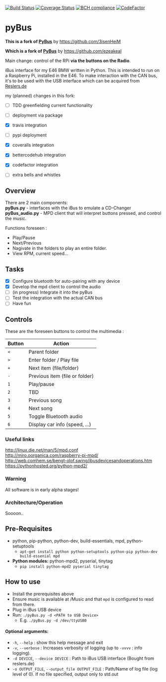 [![Build Status](https://travis-ci.com/studioj/pyBus.svg?branch=master)](https://travis-ci.com/studioj/pyBus)
[![Coverage Status](https://coveralls.io/repos/github/studioj/pyBus/badge.svg?branch=master)](https://coveralls.io/github/studioj/pyBus?branch=master)
[![BCH compliance](https://bettercodehub.com/edge/badge/studioj/pyBus?branch=master)](https://bettercodehub.com/)
[![CodeFactor](https://www.codefactor.io/repository/github/studioj/pybus/badge)](https://www.codefactor.io/repository/github/studioj/pybus)

pyBus
=====

**This is a fork of [PyBus](https://github.com/3isenHeiM/pyBus)** by https://github.com/3isenHeiM

**Which is a fork of [PyBus](https://github.com/ezeakeal/pyBus)** by https://github.com/ezeakeal

Main change: control of the RPi **via the buttons on the Radio**.

iBus interface for my E46 BMW written in Python.
This is intended to run on a Raspberry Pi, installed in the E46.
To make interaction with the CAN bus, it's to be used with the USB interface which can be acquired from [Reslers.de](http://www.reslers.de/IBUS/)

my (planned) changes in this fork:
- [ ] TDD greenfielding current functionality
- [ ] deployment via package
- [x] travis integration
- [ ] pypi deployment
- [x] coveralls integration
- [x] bettercodehub integration
- [x] codefactor integration
- [ ] extra bells and whistles


## Overview
There are 2 main components:  
**pyBus.py** - interfaces with the iBus to emulate a CD-Changer  
**pyBus_audio.py** - MPD client that will interpret buttons pressed, and control the music.

Functions foreseen :
* Play/Pause
* Next/Previous
* Nagivate in the folders to play an entire folder.
* View RPM, current speed...

## Tasks
- [x] Configure bluetooth for auto-pairing with any device
- [x] Develop the mpd client to control the audio
- [ ] (in progress) Integrate it into the pyBus
- [ ] Test the integration with the actual CAN bus
- [ ] Have fun

## Controls

These are the foreseen buttons to control the multimedia :

Button | Action
--- | ---
`<` | Parent folder
`>` | Enter folder / Play file
`+` | Next item (file/folder)
`-` | Previous item (file or folder)
`1` | Play/pause
`2` | TBD
`3` | Previous song
`4` | Next song
`5` | Toggle Bluetooth audio
`6` | Display car info (speed, ...)


### Useful links
http://linux.die.net/man/5/mpd.conf   
http://miro.oorganica.com/raspberry-pi-mpd/   
http://web.comhem.se/bengt-olof.swing/ibusdevicesandoperations.htm   
https://pythonhosted.org/python-mpd2/

### Warning
All software is in early alpha stages!

### Architecture/Operation
Soooon..

## Pre-Requisites
* python, pip-python, python-dev, build-essentials, mpd, python-setuptools
	* `apt-get install python python-setuptools python-pip python-dev build-essenial mpd`
* **Python modules:** python-mpd2, pyserial, tinytag
	* `pip install python-mpd2 pyserial tinytag`

## How to use
* Install the prerequisites above
* Ensure music is available at /Music and that `mpd` is configured to read from there.
* Plug in iBus USB device
* Run: `./pyBus.py -d <PATH to USB Device>`
	* E.g. `./pyBus.py -d /dev/ttyUSB0`

#### Optional arguments:
*  `-h`, `--help` : show this help message and exit
*  `-v`, `--verbose` : Increases verbosity of logging (up to `-vvvv` : info logging).
*  `-d DEVICE`, `--device DEVICE` :   Path to iBus USB interface (Bought from reslers.de)
*  `-o OUTPUT_FILE`, `--output_file OUTPUT_FILE` : Path/Name of log file (log level of 0). If no file specified, output only to std.out
